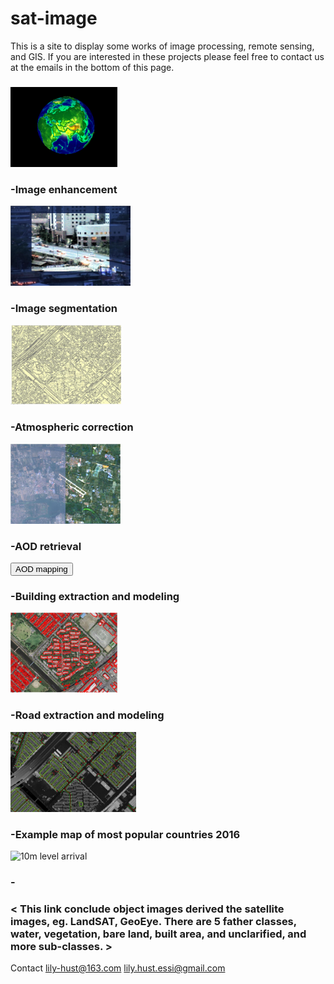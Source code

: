 # sat-image

This is a site to display some works of image processing, remote sensing, and GIS. If you are interested in these projects please feel free to contact us at the emails in the bottom of this page.

<h3></h3>
<img src="images/earth.gif"  alt="Earth" height="128" />

<h3> -Image enhancement </h3>
<img src="images/enhancement.gif"  alt="Enhancement" height="128" />
<h3><This program restores the brightness of the pictures or videos acquired at under-lighting environment, such as night, and smoky or foggy environment. The pictures or videos can be improved as if they were acquired at day light. ></h3>

<h3> -Image segmentation </h3>
<img src="images/4.JPG"  alt="Segmentation" height="128" />
<h3><This program provides a multiple scale image segmentation method. It divides the image into regions, called objects. Within each region the pixels have similar characteristics. When the image analysis is implemented on the objects instead of pixels, the workload and the noises can be reduced greatly. This technique can be applied for other kinds of raster data.></h3>

<h3> -Atmospheric correction </h3>
<img src="images/7.JPG"  alt="Atmospheric correction" height="128" />
<h3><This project uses double or triple images to retrieve the surface reflectance in a short period. It yields Aerosol Optical Depth (AOD) and surface reflectance in the meanwhile. It is used together with a parallel 6S model for AOD retrieval, which we developed as a refined version of the last 6S model.></h3>

<h3> -AOD retrieval </h3>
<button type="button">AOD mapping</button>
<a href="telnet://114.212.112.15/lcdads"></a>
<h3><This map shows an instance of AOD retrieval of Beijing using the method introduced above.></h3>

<h3> -Building extraction and modeling </h3>
<img src="images/3.JPG"  alt="Buildings" height="128" />
<h3><This program creates the 2D contour polygon models automatately from the Digital Surface Model (DSM) and the spectral image. The buildings are detected using mathematical morphology based method from DSM. Image is used to delete the false detection of trees, as well as to get the accurate locations and shapes of the buildings. The processing also include model refining to meet the truth of orthogonal edges. ></h3>

<h3> -Road extraction and modeling </h3>
<img src="images/5.JPG"  alt="Road extraction" height="128" />
<h3><This program creates the road network from DSM. It is also based on mathematical morphology. The procedure includes distance tramsform, center line, side line and intersection extractions. Spatial relationship based reasoning is developed and applied for the road model creation.></h3>

<h3> -Example map of most popular countries 2016 </h3>
<img src = "images/1.pdf" alt = "10m level arrival" height = "128" />
<h3><This map shows the countries in dark color of most popular countries in the world in 2016. The number of arrival tuorists to any of these countries is over 10 millions. ></h3>

<h3> -<image dataset of objects from nadir view> </h3>
<h3> < This link conclude object images derived the satellite images, eg. LandSAT, GeoEye. There are 5 father classes, water, vegetation, bare land, built area, and unclarified, and more sub-classes. > </h3>
  
Contact
lily-hust@163.com
lily.hust.essi@gmail.com
